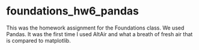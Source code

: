 # foundations_hw6_pandas

This was the homework assignment for the Foundations class. We used Pandas. 
It was the first time I used AltAir and what a breath of fresh air that is compared to matplotlib.
